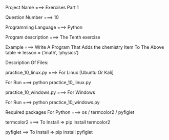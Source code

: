 Project Name ===> Exercises Part 1

Question Number ===> 10

Programming Language ===> Python

Program description ===> The Tenth exercise

Example ===> Write A Program That Adds the chemistry Item To The Above table => lesson = (‘math’, ‘physics’)

Description Of Files:

practice_10_linux.py ===> For Linux [Ubuntu Or Kali]

For Run ===> python practice_10_linux.py

practice_10_windows.py ===> For Windows

For Run ===> python practice_10_windows.py

Required packages For Python ===> os / termcolor2 / pyfiglet

termcolor2 ===> To Install => pip install termcolor2

pyfiglet ==> To Install => pip install pyfiglet
